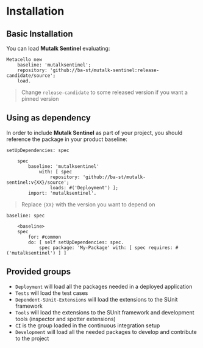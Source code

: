 # Installation

## Basic Installation

You can load **Mutalk Sentinel** evaluating:
```smalltalk
Metacello new
	baseline: 'mutalksentinel';
	repository: 'github://ba-st/mutalk-sentinel:release-candidate/source';
	load.
```
>  Change `release-candidate` to some released version if you want a pinned version

## Using as dependency

In order to include **Mutalk Sentinel** as part of your project, you should reference the package in your product baseline:

```smalltalk
setUpDependencies: spec

	spec
		baseline: 'mutalksentinel'
			with: [ spec
				repository: 'github://ba-st/mutalk-sentinel:v{XX}/source';
				loads: #('Deployment') ];
		import: 'mutalksentinel'.
```
> Replace `{XX}` with the version you want to depend on

```smalltalk
baseline: spec

	<baseline>
	spec
		for: #common
		do: [ self setUpDependencies: spec.
			spec package: 'My-Package' with: [ spec requires: #('mutalksentinel') ] ]
```

## Provided groups

- `Deployment` will load all the packages needed in a deployed application
- `Tests` will load the test cases
- `Dependent-SUnit-Extensions` will load the extensions to the SUnit framework
- `Tools` will load the extensions to the SUnit framework and development tools (inspector and spotter extensions)
- `CI` is the group loaded in the continuous integration setup
- `Development` will load all the needed packages to develop and contribute to the project
